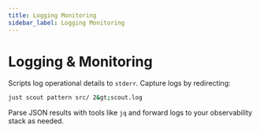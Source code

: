 ```yaml
---
title: Logging Monitoring
sidebar_label: Logging Monitoring
---
```


# Logging & Monitoring

Scripts log operational details to `stderr`. Capture logs by redirecting:

```bash
just scout pattern src/ 2&gt;scout.log
```

Parse JSON results with tools like `jq` and forward logs to your observability stack as needed.
